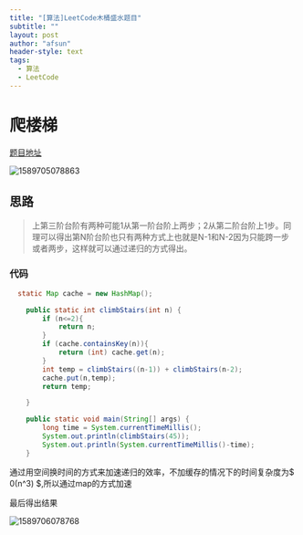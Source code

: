 ```yaml
---
title: "[算法]LeetCode木桶盛水题目"
subtitle: ""
layout: post
author: "afsun"
header-style: text
tags:
  - 算法
  - LeetCode
---
```


# 爬楼梯

[题目地址](<https://leetcode-cn.com/problems/climbing-stairs/>)

![1589705078863](http://tuchuansun.oss-cn-hangzhou.aliyuncs.com/typora/202005/17/164439-527279.png)

## 思路

> 上第三阶台阶有两种可能1从第一阶台阶上两步；2从第二阶台阶上1步。同理可以得出第N阶台阶也只有两种方式上也就是N-1和N-2因为只能跨一步或者两步，这样就可以通过递归的方式得出。

### 代码

```java
  static Map cache = new HashMap();

    public static int climbStairs(int n) {
        if (n<=2){
            return n;
        }
        if (cache.containsKey(n)){
            return (int) cache.get(n);
        }
        int temp = climbStairs((n-1)) + climbStairs(n-2);
        cache.put(n,temp);
        return temp;

    }

    public static void main(String[] args) {
        long time = System.currentTimeMillis();
        System.out.println(climbStairs(45));
        System.out.println(System.currentTimeMillis()-time);
    }
```

通过用空间换时间的方式来加速递归的效率，不加缓存的情况下的时间复杂度为$ 0(n^3) $,所以通过map的方式加速

最后得出结果

![1589706078768](http://tuchuansun.oss-cn-hangzhou.aliyuncs.com/typora/202005/17/170120-872404.png)
